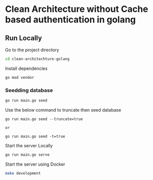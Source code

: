 # Clean Architecture without Cache based authentication in golang

## Run Locally

Go to the project directory

```bash
cd clean-architechture-golang
```

Install dependencies

```bash
go mod vendor
```
### Seedding database

```bash
go run main.go seed
  ```
 Use the below command to truncate then seed database  
  ```
  go run main.go seed --truncate=true

  or

  go run main.go seed -t=true
```

Start the server Locally

```bash
go run main.go serve
```

Start the server using Docker

```bash
make development
```


